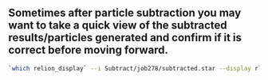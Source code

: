## Sometimes after particle subtraction you may want to take a quick view of the subtracted results/particles generated and confirm if it is correct before moving forward.



```sh
`which relion_display` --i Subtract/job278/subtracted.star --display rlnImageName --scale 1 --lowpass 5 --col 5 --ori_scale 1 --allow_save --max_nr_images 50

```


